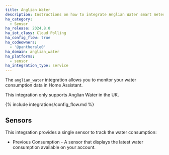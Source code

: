 ```yaml
---
title: Anglian Water
description: Instructions on how to integrate Anglian Water smart meters with Home Assistant.
ha_category:
  - Sensor
ha_release: 2024.8.0
ha_iot_class: Cloud Polling
ha_config_flow: true
ha_codeowners:
  - '@pantherale0'
ha_domain: anglian_water
ha_platforms:
  - sensor
ha_integration_type: service
---
```


The `anglian_water` integration allows you to monitor your water consumption data
in Home Assistant.

This integration only supports Anglian Water in the UK.

{% include integrations/config_flow.md %}

## Sensors

This integration provides a single sensor to track the water consumption:

- Previous Consumption - A sensor that displays the latest water consumption available on your account.
